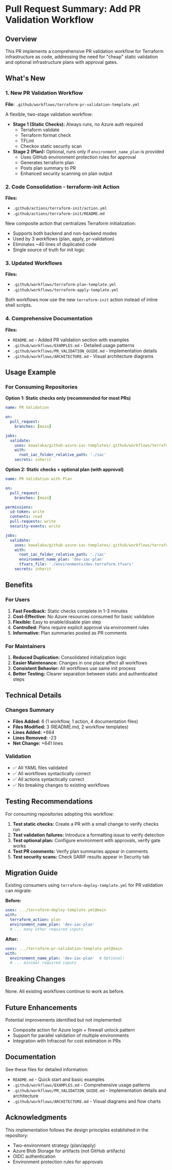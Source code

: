 # Pull Request Summary: Add PR Validation Workflow

## Overview
This PR implements a comprehensive PR validation workflow for Terraform infrastructure as code, addressing the need for "cheap" static validation and optional infrastructure plans with approval gates.

## What's New

### 1. New PR Validation Workflow
**File:** `.github/workflows/terraform-pr-validation-template.yml`

A flexible, two-stage validation workflow:
- **Stage 1 (Static Checks):** Always runs, no Azure auth required
  - Terraform validate
  - Terraform format check
  - TFLint
  - Checkov static security scan
- **Stage 2 (Plan):** Optional, runs only if `environment_name_plan` is provided
  - Uses GitHub environment protection rules for approval
  - Generates terraform plan
  - Posts plan summary to PR
  - Enhanced security scanning on plan output

### 2. Code Consolidation - terraform-init Action
**Files:** 
- `.github/actions/terraform-init/action.yml`
- `.github/actions/terraform-init/README.md`

New composite action that centralizes Terraform initialization:
- Supports both backend and non-backend modes
- Used by 3 workflows (plan, apply, pr-validation)
- Eliminates ~40 lines of duplicated code
- Single source of truth for init logic

### 3. Updated Workflows
**Files:**
- `.github/workflows/terraform-plan-template.yml`
- `.github/workflows/terraform-apply-template.yml`

Both workflows now use the new `terraform-init` action instead of inline shell scripts.

### 4. Comprehensive Documentation
**Files:**
- `README.md` - Added PR validation section with examples
- `.github/workflows/EXAMPLES.md` - Detailed usage patterns
- `.github/workflows/PR_VALIDATION_GUIDE.md` - Implementation details
- `.github/workflows/ARCHITECTURE.md` - Visual architecture diagrams

## Usage Example

### For Consuming Repositories

**Option 1: Static checks only (recommended for most PRs)**
```yaml
name: PR Validation

on:
  pull_request:
    branches: [main]

jobs:
  validate:
    uses: kewalaka/github-azure-iac-templates/.github/workflows/terraform-pr-validation-template.yml@main
    with:
      root_iac_folder_relative_path: './iac'
    secrets: inherit
```

**Option 2: Static checks + optional plan (with approval)**
```yaml
name: PR Validation with Plan

on:
  pull_request:
    branches: [main]

permissions:
  id-token: write
  contents: read
  pull-requests: write
  security-events: write

jobs:
  validate:
    uses: kewalaka/github-azure-iac-templates/.github/workflows/terraform-pr-validation-template.yml@main
    with:
      root_iac_folder_relative_path: './iac'
      environment_name_plan: 'dev-iac-plan'
      tfvars_file: './environments/dev.terraform.tfvars'
    secrets: inherit
```

## Benefits

### For Users
1. **Fast Feedback:** Static checks complete in 1-3 minutes
2. **Cost-Effective:** No Azure resources consumed for basic validation
3. **Flexible:** Easy to enable/disable plan step
4. **Controlled:** Plans require explicit approval via environment rules
5. **Informative:** Plan summaries posted as PR comments

### For Maintainers
1. **Reduced Duplication:** Consolidated initialization logic
2. **Easier Maintenance:** Changes in one place affect all workflows
3. **Consistent Behavior:** All workflows use same init process
4. **Better Testing:** Clearer separation between static and authenticated steps

## Technical Details

### Changes Summary
- **Files Added:** 6 (1 workflow, 1 action, 4 documentation files)
- **Files Modified:** 3 (README.md, 2 workflow templates)
- **Lines Added:** +664
- **Lines Removed:** -23
- **Net Change:** +641 lines

### Validation
- ✅ All YAML files validated
- ✅ All workflows syntactically correct
- ✅ All actions syntactically correct
- ✅ No breaking changes to existing workflows

## Testing Recommendations

For consuming repositories adopting this workflow:

1. **Test static checks:** Create a PR with a small change to verify checks run
2. **Test validation failures:** Introduce a formatting issue to verify detection
3. **Test optional plan:** Configure environment with approvals, verify gate works
4. **Test PR comments:** Verify plan summaries appear in comments
5. **Test security scans:** Check SARIF results appear in Security tab

## Migration Guide

Existing consumers using `terraform-deploy-template.yml` for PR validation can migrate:

**Before:**
```yaml
uses: .../terraform-deploy-template.yml@main
with:
  terraform_action: plan
  environment_name_plan: 'dev-iac-plan'
  # ... many other required inputs
```

**After:**
```yaml
uses: .../terraform-pr-validation-template.yml@main
with:
  environment_name_plan: 'dev-iac-plan'  # Optional!
  # ... minimal required inputs
```

## Breaking Changes
None. All existing workflows continue to work as before.

## Future Enhancements
Potential improvements identified but not implemented:
- Composite action for Azure login + firewall unlock pattern
- Support for parallel validation of multiple environments
- Integration with Infracost for cost estimation in PRs

## Documentation
See these files for detailed information:
- `README.md` - Quick start and basic examples
- `.github/workflows/EXAMPLES.md` - Comprehensive usage patterns
- `.github/workflows/PR_VALIDATION_GUIDE.md` - Implementation details and architecture
- `.github/workflows/ARCHITECTURE.md` - Visual diagrams and flow charts

## Acknowledgments
This implementation follows the design principles established in the repository:
- Two-environment strategy (plan/apply)
- Azure Blob Storage for artifacts (not GitHub artifacts)
- OIDC authentication
- Environment protection rules for approvals
